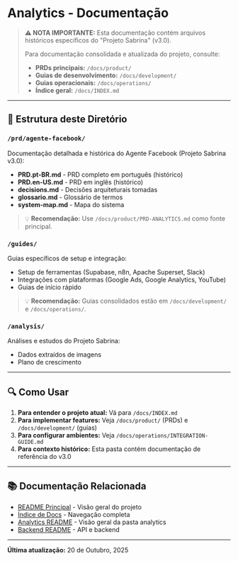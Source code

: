 # Analytics - Documentação

> **⚠️ NOTA IMPORTANTE:** Esta documentação contém arquivos históricos específicos do "Projeto Sabrina" (v3.0).
>
> Para documentação consolidada e atualizada do projeto, consulte:
> - **PRDs principais:** `/docs/product/`
> - **Guias de desenvolvimento:** `/docs/development/`
> - **Guias operacionais:** `/docs/operations/`
> - **Índice geral:** `/docs/INDEX.md`

---

## 📁 Estrutura deste Diretório

### `/prd/agente-facebook/`
Documentação detalhada e histórica do Agente Facebook (Projeto Sabrina v3.0):
- **PRD.pt-BR.md** - PRD completo em português (histórico)
- **PRD.en-US.md** - PRD em inglês (histórico)
- **decisions.md** - Decisões arquiteturais tomadas
- **glossario.md** - Glossário de termos
- **system-map.md** - Mapa do sistema

> 💡 **Recomendação:** Use `/docs/product/PRD-ANALYTICS.md` como fonte principal.

### `/guides/`
Guias específicos de setup e integração:
- Setup de ferramentas (Supabase, n8n, Apache Superset, Slack)
- Integrações com plataformas (Google Ads, Google Analytics, YouTube)
- Guias de início rápido

> 💡 **Recomendação:** Guias consolidados estão em `/docs/development/` e `/docs/operations/`.

### `/analysis/`
Análises e estudos do Projeto Sabrina:
- Dados extraídos de imagens
- Plano de crescimento

---

## 🔍 Como Usar

1. **Para entender o projeto atual:** Vá para `/docs/INDEX.md`
2. **Para implementar features:** Veja `/docs/product/` (PRDs) e `/docs/development/` (guias)
3. **Para configurar ambientes:** Veja `/docs/operations/INTEGRATION-GUIDE.md`
4. **Para contexto histórico:** Esta pasta contém documentação de referência do v3.0

---

## 📚 Documentação Relacionada

- [README Principal](../../README.md) - Visão geral do projeto
- [Índice de Docs](../../docs/INDEX.md) - Navegação completa
- [Analytics README](../README.md) - Visão geral da pasta analytics
- [Backend README](../../backend/README.md) - API e backend

---

**Última atualização:** 20 de Outubro, 2025
